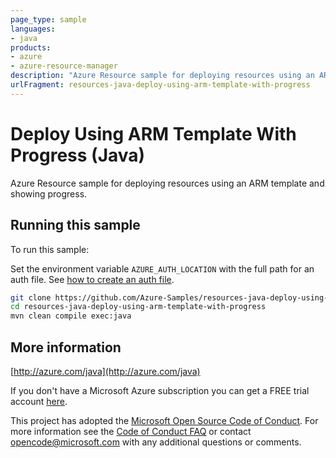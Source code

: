 ```yaml
---
page_type: sample
languages:
- java
products:
- azure
- azure-resource-manager
description: "Azure Resource sample for deploying resources using an ARM template and showing progress."
urlFragment: resources-java-deploy-using-arm-template-with-progress
---
```


# Deploy Using ARM Template With Progress (Java)

Azure Resource sample for deploying resources using an ARM template and showing progress.

## Running this sample

To run this sample:

Set the environment variable `AZURE_AUTH_LOCATION` with the full path for an auth file. See [how to create an auth file](https://github.com/Azure/azure-libraries-for-java/blob/master/AUTH.md).

```bash
git clone https://github.com/Azure-Samples/resources-java-deploy-using-arm-template-with-progress.git
cd resources-java-deploy-using-arm-template-with-progress
mvn clean compile exec:java
```

## More information

[http://azure.com/java](http://azure.com/java)

If you don't have a Microsoft Azure subscription you can get a FREE trial account [here](http://go.microsoft.com/fwlink/?LinkId=330212).

This project has adopted the [Microsoft Open Source Code of Conduct](https://opensource.microsoft.com/codeofconduct/). For more information see the [Code of Conduct FAQ](https://opensource.microsoft.com/codeofconduct/faq/) or contact [opencode@microsoft.com](mailto:opencode@microsoft.com) with any additional questions or comments.
